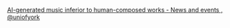 [AI-generated music inferior to human-composed works - News and events , @uniofyork](https://qi.tc/qi/112633)